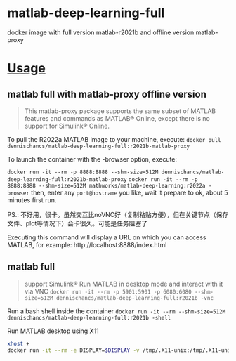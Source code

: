 # matlab-deep-learning-full
 docker image with full version matlab-r2021b and offline version matlab-proxy


# [Usage](https://hub.docker.com/r/mathworks/matlab-deep-learning#How-to-use-this-image)

## matlab full with matlab-proxy offline version
> This matlab-proxy package supports the same subset of MATLAB features and commands as MATLAB® Online, except there is no support for Simulink® Online.

To pull the R2022a MATLAB image to your machine, execute:
`docker pull dennischancs/matlab-deep-learning-full:r2021b-matlab-proxy`

To launch the container with the -browser option, execute:

`docker run -it --rm -p 8888:8888 --shm-size=512M dennischancs/matlab-deep-learning-full:r2021b-matlab-proxy`
`docker run -it --rm -p 8888:8888 --shm-size=512M mathworks/matlab-deep-learning:r2022a -browser`
then, enter any `port@hostname` you like, wait it prepare to ok, about 5 minutes first run.

PS.: 不好用，很卡。虽然交互比noVNC好（复制粘贴方便），但在关键节点（保存文件、plot等情况下）会卡很久。可能是任务阻塞了

Executing this command will display a URL on which you can access MATLAB, for example:
http://localhost:8888/index.html

## matlab full
> support Simulink®
Run MATLAB in desktop mode and interact with it via VNC
`docker run -it --rm -p 5901:5901 -p 6080:6080 --shm-size=512M dennischancs/matlab-deep-learning-full:r2021b -vnc`

Run a bash shell inside the container
`docker run -it --rm --shm-size=512M dennischancs/matlab-deep-learning-full:r2021b -shell`

Run MATLAB desktop using X11
```bash
xhost +
docker run -it --rm -e DISPLAY=$DISPLAY -v /tmp/.X11-unix:/tmp/.X11-unix:ro --shm-size=512M dennischancs/matlab-deep-learning-full:r2021b
```
